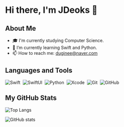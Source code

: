 # Hi there, I'm JDeoks 👋

## About Me

- 🎓 I'm currently studying Computer Science.
- 🌱 I’m currently learning Swift and Python.
- 📫 How to reach me: duginee@naver.com

## Languages and Tools
   
![Swift](https://img.shields.io/badge/-Swift-05122A?style=flat&logo=swift)&nbsp;
![SwiftUI](https://img.shields.io/badge/-SwiftUI-05122A?style=flat&logo=swift)&nbsp;
![Python](https://img.shields.io/badge/-Python-05122A?style=flat&logo=python)&nbsp;
![Xcode](https://img.shields.io/badge/-Xcode-05122A?style=flat&logo=xcode)&nbsp;
![Git](https://img.shields.io/badge/-Git-05122A?style=flat&logo=git)&nbsp;
![GitHub](https://img.shields.io/badge/-GitHub-05122A?style=flat&logo=github)

## My GitHub Stats

![Top Langs](https://github-readme-stats.vercel.app/api/top-langs/?username=JDeoks&layout=compact&theme=dark&height=150&width=350)

![GitHub stats](https://github-readme-stats.vercel.app/api?username=JDeoks&show_icons=true&theme=dark&include_all_commits=true&count_private=true&hide=stars&height=150&width=350)

